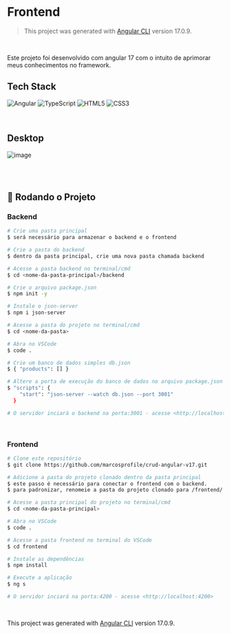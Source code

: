 # Frontend

>This project was generated with [Angular CLI](https://github.com/angular/angular-cli) version 17.0.9.

<br>

Este projeto foi desenvolvido com angular 17 com o intuito de aprimorar meus conhecimentos no framework.

## Tech Stack
![Angular](https://img.shields.io/badge/angular-%23DD0031.svg?style=for-the-badge&logo=angular&logoColor=white) ![TypeScript](https://img.shields.io/badge/typescript-%23007ACC.svg?style=for-the-badge&logo=typescript&logoColor=white) ![HTML5](https://img.shields.io/badge/html5-%23E34F26.svg?style=for-the-badge&logo=html5&logoColor=white) ![CSS3](https://img.shields.io/badge/css3-%231572B6.svg?style=for-the-badge&logo=css3&logoColor=white)

<br>

## Desktop

![image](https://github.com/marcosprofile/crud-angular-v17/assets/86635292/5b08af5a-b3f9-4630-bd03-34450a72deea)

<br>
<br>

## 🎲 Rodando o Projeto

### Backend

```bash
# Crie uma pasta principal
$ será necessário para armazenar o backend e o frontend

# Crie a pasta do backend
$ dentro da pasta principal, crie uma nova pasta chamada backend

# Acesse a pasta backend no terminal/cmd
$ cd <nome-da-pasta-principal>/backend

# Crie o arquivo package.json
$ npm init -y

# Instale o json-server
$ npm i json-server

# Acesse a pasta do projeto no terminal/cmd
$ cd <nome-da-pasta>

# Abra no VSCode
$ code .

# Crie um banco de dados simples db.json
$ { "products": [] }

# Altere a porta de execução do banco de dados no arquivo package.json
$ "scripts": {
    "start": "json-server --watch db.json --port 3001"
  }

# O servidor inciará o backend na porta:3001 - acesse <http://localhost:3001>
```
<br>

### Frontend
```bash
# Clone este repositório
$ git clone https://github.com/marcosprofile/crud-angular-v17.git

# Adicione a pasta do projeto clonado dentro da pasta principal
$ este passo é necessário para conectar o frontend com o backend.
$ para padronizar, renomeie a pasta do projeto clonado para /frontend/.

# Acesse a pasta principal do projeto no terminal/cmd
$ cd <nome-da-pasta-principal>

# Abra no VSCode
$ code .

# Acesse a pasta frontend no terminal do VSCode
$ cd frontend

# Instale as dependências
$ npm install

# Execute a aplicação
$ ng s

# O servidor inciará na porta:4200 - acesse <http://localhost:4200>
```
<br>

This project was generated with [Angular CLI](https://github.com/angular/angular-cli) version 17.0.9.
